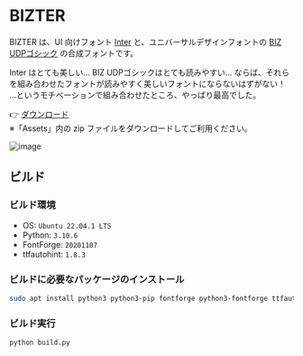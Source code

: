 # BIZTER

BIZTER は、UI 向けフォント [Inter](https://github.com/rsms/inter) と、ユニバーサルデザインフォントの [BIZ UDPゴシック](https://github.com/googlefonts/morisawa-biz-ud-gothic) の合成フォントです。

Inter はとても美しい… BIZ UDPゴシックはとても読みやすい… ならば、それらを組み合わせたフォントが読みやすく美しいフォントにならないはずがない！  
…というモチベーションで組み合わせたところ、やっぱり最高でした。

👉 [ダウンロード](https://github.com/yuru7/BIZTER/releases)  
※「Assets」内の zip ファイルをダウンロードしてご利用ください。

![image](https://user-images.githubusercontent.com/13458509/207851767-a0c514c2-db86-4a2c-bcea-8e22cb150755.png)

## ビルド

### ビルド環境

- OS: `Ubuntu 22.04.1 LTS`
- Python: `3.10.6`
- FontForge: `20201107`
- ttfautohint: `1.8.3`

### ビルドに必要なパッケージのインストール

```sh
sudo apt install python3 python3-pip fontforge python3-fontforge ttfautohint
```

### ビルド実行

```sh
python build.py
```
